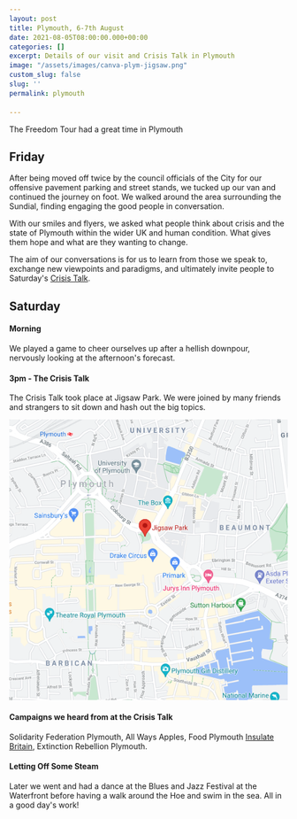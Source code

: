 ```yaml
---
layout: post
title: Plymouth, 6-7th August
date: 2021-08-05T08:00:00.000+00:00
categories: []
excerpt: Details of our visit and Crisis Talk in Plymouth
image: "/assets/images/canva-plym-jigsaw.png"
custom_slug: false
slug: ''
permalink: plymouth

---
```

The Freedom Tour had a great time in Plymouth

## Friday

After being moved off twice by the council officials of the City for our offensive pavement parking and street stands, we tucked up our van and continued the journey on foot. We walked around the area surrounding the Sundial, finding engaging the good people in conversation.

With our smiles and flyers, we asked what people think about crisis and the state of Plymouth within the wider UK and human condition. What gives them hope and what are they wanting to change.

The aim of our conversations is for us to learn from those we speak to, exchange new viewpoints and paradigms, and ultimately invite people to Saturday's [Crisis Talk](freedomtour.uk/crisis-talk).

## Saturday

#### Morning

We played a game to cheer ourselves up after a hellish downpour, nervously looking at the afternoon's forecast.

#### 3pm - The Crisis Talk

The Crisis Talk took place at Jigsaw Park. We were joined by many friends and strangers to sit down and hash out the big topics.

![](/assets/images/jigsaw-park-map.png)

#### Campaigns we heard from at the Crisis Talk

Solidarity Federation Plymouth, All Ways Apples, Food Plymouth [Insulate Britain](https://www.insulatebritain.com/), Extinction Rebellion Plymouth.

#### Letting Off Some Steam

Later we went and had a dance at the Blues and Jazz Festival at the Waterfront before having a walk around the Hoe and swim in the sea. All in a good day's work!